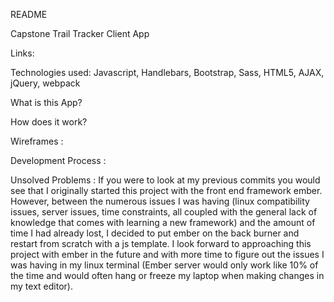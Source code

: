 README

Capstone Trail Tracker Client App

Links:



Technologies used: Javascript, Handlebars, Bootstrap, Sass, HTML5, AJAX, jQuery, webpack

What is this App?

How does it work?

Wireframes :

Development Process :



Unsolved Problems :
  If you were to look at my previous commits you would see that I originally started this project with the front end framework ember.  However, between the numerous issues I was having (linux compatibility issues, server issues, time constraints, all coupled with the general lack of knowledge that comes with learning a new framework) and the amount of time I had already lost, I decided to put ember on the back burner and restart from scratch with a js template.  I look forward to approaching this project with ember in the future and with more time to figure out the issues I was having in my linux terminal (Ember server would only work like 10% of the time and would often hang or freeze my laptop when making changes in my text editor).
